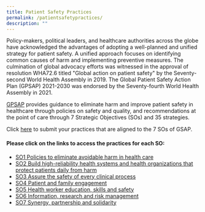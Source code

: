 ```yaml
---
title: Patient Safety Practices
permalink: /patientsafetypractices/
description: ""
---
```

Policy-makers, political leaders, and healthcare authorities across the globe have acknowledged the advantages of adopting a well-planned and unified strategy for patient safety. A unified approach focuses on identifying common causes of harm and implementing preventive measures. The culmination of global advocacy efforts was witnessed in the approval of resolution WHA72.6 titled "Global action on patient safety" by the Seventy-second World Health Assembly in 2019. The Global Patient Safety Action Plan (GPSAP) 2021-2030 was endorsed by the Seventy-fourth World Health Assembly in 2021.

[GPSAP](https://www.who.int/publications/i/item/9789240032705) provides guidance to eliminate harm and improve patient safety in healthcare through policies on safety and quality, and recommendations at the point of care through 7 Strategic Objectives (SOs) and 35 strategies. 

Click [here](https://for.sg/gpsap-bestpractices) to submit your practices that are aligned to the 7 SOs of GSAP.

#### Please click on the links to access the practices for each SO:

* [SO1 Policies to eliminate avoidable harm in health care](/files/gkpslinka01-20232406.pdf)
* [SO2 Build high-reliability health systems and health organizations that protect patients daily from harm](/files/gkpslinka02-20232406.pdf)
* [SO3 Assure the safety of every clinical process](/files/gkpslinka03-20232406.pdf)
* [SO4 Patient and family engagement](/files/gkpslinka04-20232406.pdf)
* [SO5 Health worker education, skills and safety](/files/gkpslinka05-20232406.pdf)
* [SO6 Information, research and risk management](/files/gkpslinka06-20232406.pdf)
* [SO7 Synergy, partnership and solidarity ](/files/gkpslinka07-20232406.pdf)